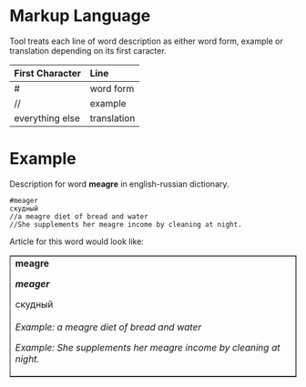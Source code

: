 # Markup Language #

Tool treats each line of word description as either word form, example or translation depending on its first caracter.

| First Character | Line |
|:----------------|:-----|
| #               | word form |
| //              | example |
| everything else | translation |

# Example #

Description for word **meagre** in english-russian dictionary.

```
#meager
скудный
//a meagre diet of bread and water
//She supplements her meagre income by cleaning at night.
```

Article for this word would look like:

<table border='1'><tr><td>
<b>meagre</b>

<b><i>meager</i></b>

скудный<br>
<br>
<i>Example: a meagre diet of bread and water</i>

<i>Example: She supplements her meagre income by cleaning at night.</i>
</td></tr></table>